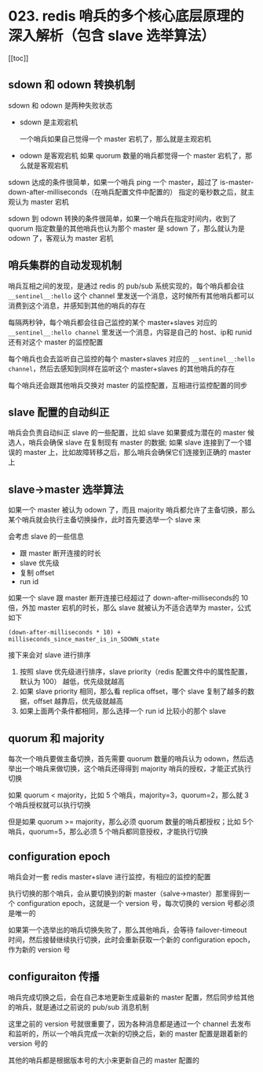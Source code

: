 # 023. redis 哨兵的多个核心底层原理的深入解析（包含 slave 选举算法）
[[toc]]

## sdown 和 odown 转换机制

sdown 和 odown 是两种失败状态

- sdown 是主观宕机

    一个哨兵如果自己觉得一个 master 宕机了，那么就是主观宕机

- odown 是客观宕机
    如果 quorum 数量的哨兵都觉得一个 master 宕机了，那么就是客观宕机

sdown 达成的条件很简单，如果一个哨兵 ping 一个 master，超过了 is-master-down-after-milliseconds（在哨兵配置文件中配置的） 指定的毫秒数之后，就主观认为 master 宕机

sdown 到 odown 转换的条件很简单，如果一个哨兵在指定时间内，收到了 quorum 指定数量的其他哨兵也认为那个 master 是 sdown 了，那么就认为是 odown 了，客观认为 master 宕机

## 哨兵集群的自动发现机制

哨兵互相之间的发现，是通过 redis 的 pub/sub 系统实现的，每个哨兵都会往 `__sentinel__:hello` 这个 channel 里发送一个消息，这时候所有其他哨兵都可以消费到这个消息，并感知到其他的哨兵的存在

每隔两秒钟，每个哨兵都会往自己监控的某个 master+slaves 对应的 `__sentinel__:hello channel` 里发送一个消息，内容是自己的 host、ip和 runid 还有对这个 master 的监控配置

每个哨兵也会去监听自己监控的每个 master+slaves 对应的 `__sentinel__:hello channel`，然后去感知到同样在监听这个 master+slaves 的其他哨兵的存在

每个哨兵还会跟其他哨兵交换对 master 的监控配置，互相进行监控配置的同步

## slave 配置的自动纠正

哨兵会负责自动纠正 slave 的一些配置，比如 slave 如果要成为潜在的 master 候选人，哨兵会确保 slave 在复制现有 master 的数据; 如果 slave 连接到了一个错误的 master 上，比如故障转移之后，那么哨兵会确保它们连接到正确的 master 上

## slave->master 选举算法

如果一个 master 被认为 odown 了，而且 majority 哨兵都允许了主备切换，那么某个哨兵就会执行主备切换操作，此时首先要选举一个 slave 来

会考虑 slave 的一些信息

- 跟 master 断开连接的时长
- slave 优先级
- 复制 offset
- run id

如果一个 slave 跟 master 断开连接已经超过了 down-after-milliseconds的 10 倍，外加 master 宕机的时长，那么 slave 就被认为不适合选举为 master，公式如下

```
(down-after-milliseconds * 10) + milliseconds_since_master_is_in_SDOWN_state
```

接下来会对 slave 进行排序

1. 按照 slave 优先级进行排序，slave priority（redis 配置文件中的属性配置，默认为 100） 越低，优先级就越高
2. 如果 slave priority 相同，那么看 replica offset，哪个 slave 复制了越多的数据，offset 越靠后，优先级就越高
3. 如果上面两个条件都相同，那么选择一个 run id 比较小的那个 slave

## quorum 和 majority

每次一个哨兵要做主备切换，首先需要 quorum 数量的哨兵认为 odown，然后选举出一个哨兵来做切换，这个哨兵还得得到 majority 哨兵的授权，才能正式执行切换

如果 quorum < majority，比如 5 个哨兵，majority=3，quorum=2，那么就 3 个哨兵授权就可以执行切换

但是如果 quorum >= majority，那么必须 quorum 数量的哨兵都授权；比如 5个哨兵，quorum=5，那么必须 5 个哨兵都同意授权，才能执行切换

## configuration epoch

哨兵会对一套 redis master+slave 进行监控，有相应的监控的配置

执行切换的那个哨兵，会从要切换到的新 master（salve->master）那里得到一个 configuration epoch，这就是一个 version 号，每次切换的 version 号都必须是唯一的

如果第一个选举出的哨兵切换失败了，那么其他哨兵，会等待 failover-timeout 时间，然后接替继续执行切换，此时会重新获取一个新的 configuration epoch，作为新的 version 号

## configuraiton 传播

哨兵完成切换之后，会在自己本地更新生成最新的 master 配置，然后同步给其他的哨兵，就是通过之前说的 pub/sub 消息机制

这里之前的 version 号就很重要了，因为各种消息都是通过一个 channel 去发布和监听的，所以一个哨兵完成一次新的切换之后，新的 master 配置是跟着新的 version 号的

其他的哨兵都是根据版本号的大小来更新自己的 master 配置的
